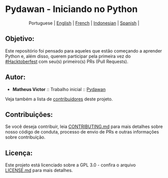# Pydawan - Iniciando no Python

<p align="center">
  <span>Portuguese</span> |
  <a href="lang/english#pydawan---getting-started-with-python">English</a> |
  <a href="lang/french#pydawan---premiers-pas-avec-python">French</a> |
  <a href="lang/indonesian/README.md#pydawan---memulai-dengan-python">Indonesian</a> |
  <a href="lang/spanish#pydawan---comenzando-con-python">Spanish</a> |
</p>

## Objetivo:

Este repositório foi pensado para aqueles que estão começando a aprender Python e, além disso, querem participar pela primeira vez do [#Hacktoberfest](https://hacktoberfest.digitalocean.com/) com seu(s) primeiro(s) PRs (Pull Requests).

## Autor:

* **Matheus Victor** :: Trabalho inicial :: [Pydawan](https://github.com/matheusvictor/Pydawan)

Veja também a lista de [contribuidores](https://github.com/matheusvictor/Pydawan/graphs/contributors) deste projeto.

## Contribuições:

Se você deseja contribuir, leia [CONTRIBUTING.md](https://github.com/matheusvictor/Pydawan/blob/master/CONTRIBUTING.md) para mais detalhes sobre nosso código de conduta, processo de envio de PRs e outras informações sobre contribuição.

## Licença:

Este projeto está licenciado sobre a GPL 3.0 - confira o arquivo [LICENSE.md](https://github.com/matheusvictor/Pydawan/blob/master/LICENSE) para mais detalhes.
